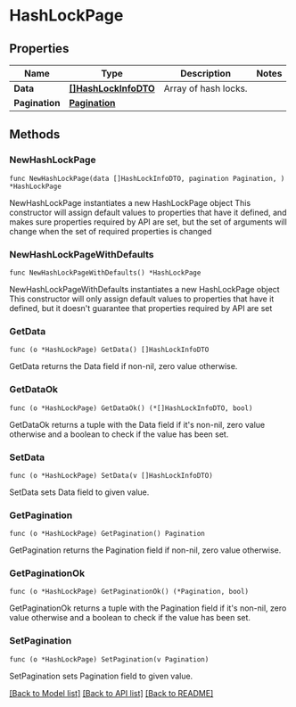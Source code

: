 # HashLockPage

## Properties

Name | Type | Description | Notes
------------ | ------------- | ------------- | -------------
**Data** | [**[]HashLockInfoDTO**](HashLockInfoDTO.md) | Array of hash locks. | 
**Pagination** | [**Pagination**](Pagination.md) |  | 

## Methods

### NewHashLockPage

`func NewHashLockPage(data []HashLockInfoDTO, pagination Pagination, ) *HashLockPage`

NewHashLockPage instantiates a new HashLockPage object
This constructor will assign default values to properties that have it defined,
and makes sure properties required by API are set, but the set of arguments
will change when the set of required properties is changed

### NewHashLockPageWithDefaults

`func NewHashLockPageWithDefaults() *HashLockPage`

NewHashLockPageWithDefaults instantiates a new HashLockPage object
This constructor will only assign default values to properties that have it defined,
but it doesn't guarantee that properties required by API are set

### GetData

`func (o *HashLockPage) GetData() []HashLockInfoDTO`

GetData returns the Data field if non-nil, zero value otherwise.

### GetDataOk

`func (o *HashLockPage) GetDataOk() (*[]HashLockInfoDTO, bool)`

GetDataOk returns a tuple with the Data field if it's non-nil, zero value otherwise
and a boolean to check if the value has been set.

### SetData

`func (o *HashLockPage) SetData(v []HashLockInfoDTO)`

SetData sets Data field to given value.


### GetPagination

`func (o *HashLockPage) GetPagination() Pagination`

GetPagination returns the Pagination field if non-nil, zero value otherwise.

### GetPaginationOk

`func (o *HashLockPage) GetPaginationOk() (*Pagination, bool)`

GetPaginationOk returns a tuple with the Pagination field if it's non-nil, zero value otherwise
and a boolean to check if the value has been set.

### SetPagination

`func (o *HashLockPage) SetPagination(v Pagination)`

SetPagination sets Pagination field to given value.



[[Back to Model list]](../README.md#documentation-for-models) [[Back to API list]](../README.md#documentation-for-api-endpoints) [[Back to README]](../README.md)


